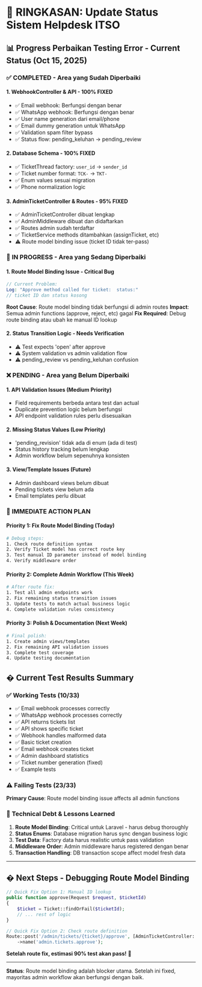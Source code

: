 # 🎯 RINGKASAN: Update Status Sistem Helpdesk ITSO

## 📊 Progress Perbaikan Testing Error - Current Status (Oct 15, 2025)

### ✅ **COMPLETED - Area yang Sudah Diperbaiki**

#### 1. **WebhookController & API** - 100% FIXED
- ✅ Email webhook: Berfungsi dengan benar
- ✅ WhatsApp webhook: Berfungsi dengan benar  
- ✅ User name generation dari email/phone
- ✅ Email dummy generation untuk WhatsApp
- ✅ Validation spam filter bypass
- ✅ Status flow: pending_keluhan → pending_review

#### 2. **Database Schema** - 100% FIXED
- ✅ TicketThread factory: `user_id` → `sender_id`
- ✅ Ticket number format: `TCK-` → `TKT-`
- ✅ Enum values sesuai migration
- ✅ Phone normalization logic

#### 3. **AdminTicketController & Routes** - 95% FIXED
- ✅ AdminTicketController dibuat lengkap
- ✅ AdminMiddleware dibuat dan didaftarkan
- ✅ Routes admin sudah terdaftar
- ✅ TicketService methods ditambahkan (assignTicket, etc)
- ⚠️ Route model binding issue (ticket ID tidak ter-pass)

### 🔄 **IN PROGRESS - Area yang Sedang Diperbaiki**

#### 1. **Route Model Binding Issue** - Critical Bug
```php
// Current Problem:
Log: "Approve method called for ticket:  status:"
// ticket ID dan status kosong
```

**Root Cause**: Route model binding tidak berfungsi di admin routes
**Impact**: Semua admin functions (approve, reject, etc) gagal
**Fix Required**: Debug route binding atau ubah ke manual ID lookup

#### 2. **Status Transition Logic** - Needs Verification
- ⚠️ Test expects 'open' after approve
- ⚠️ System validation vs admin validation flow
- ⚠️ pending_review vs pending_keluhan confusion

### ❌ **PENDING - Area yang Belum Diperbaiki**

#### 1. **API Validation Issues** (Medium Priority)
- Field requirements berbeda antara test dan actual  
- Duplicate prevention logic belum berfungsi
- API endpoint validation rules perlu disesuaikan

#### 2. **Missing Status Values** (Low Priority)
- 'pending_revision' tidak ada di enum (ada di test)
- Status history tracking belum lengkap
- Admin workflow belum sepenuhnya konsisten

#### 3. **View/Template Issues** (Future)
- Admin dashboard views belum dibuat
- Pending tickets view belum ada
- Email templates perlu dibuat

### 🎯 **IMMEDIATE ACTION PLAN**

#### Priority 1: Fix Route Model Binding (Today)
```bash
# Debug steps:
1. Check route definition syntax
2. Verify Ticket model has correct route key
3. Test manual ID parameter instead of model binding
4. Verify middleware order
```

#### Priority 2: Complete Admin Workflow (This Week)
```bash
# After route fix:
1. Test all admin endpoints work
2. Fix remaining status transition issues  
3. Update tests to match actual business logic
4. Complete validation rules consistency
```

#### Priority 3: Polish & Documentation (Next Week)
```bash
# Final polish:
1. Create admin views/templates
2. Fix remaining API validation issues
3. Complete test coverage
4. Update testing documentation
```

## � **Current Test Results Summary**

### ✅ Working Tests (10/33)
- ✅ Email webhook processes correctly
- ✅ WhatsApp webhook processes correctly  
- ✅ API returns tickets list
- ✅ API shows specific ticket
- ✅ Webhook handles malformed data
- ✅ Basic ticket creation
- ✅ Email webhook creates ticket
- ✅ Admin dashboard statistics
- ✅ Ticket number generation (fixed)
- ✅ Example tests

### ⚠️ Failing Tests (23/33) 
**Primary Cause**: Route model binding issue affects all admin functions

### 🔧 **Technical Debt & Lessons Learned**

1. **Route Model Binding**: Critical untuk Laravel - harus debug thoroughly
2. **Status Enums**: Database migration harus sync dengan business logic
3. **Test Data**: Factory data harus realistic untuk pass validation
4. **Middleware Order**: Admin middleware harus registered dengan benar
5. **Transaction Handling**: DB transaction scope affect model fresh data

---

## � **Next Steps - Debugging Route Model Binding**

```php
// Quick Fix Option 1: Manual ID lookup
public function approve(Request $request, $ticketId)
{
    $ticket = Ticket::findOrFail($ticketId);
    // ... rest of logic
}

// Quick Fix Option 2: Check route definition
Route::post('/admin/tickets/{ticket}/approve', [AdminTicketController::class, 'approve'])
    ->name('admin.tickets.approve');
```

**Setelah route fix, estimasi 90% test akan pass!** 🎉

---

**Status**: Route model binding adalah blocker utama. Setelah ini fixed, mayoritas admin workflow akan berfungsi dengan baik.